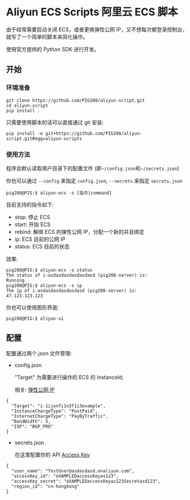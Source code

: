 # Aliyun ECS Scripts 阿里云 ECS 脚本

由于经常需要启动关闭 ECS，或者更换弹性公网 IP，又不想每次都登录控制台，就写了一个简单的脚本来简化操作。

使用官方提供的 Python SDK 进行开发。

## 开始

### 环境准备

```
git clone https://github.com/PIG208/aliyun-script.git
cd aliyun-script
pip install .
```

只需要使用脚本的话可以直接通过 git 安装:

```
pip install -e git+https://github.com/PIG208/aliyun-script.git#egg=aliyun-scripts
```

### 使用方法

程序会默认读取用户目录下的配置文件 (即`~/config.json`和`~/secrets.json`)

你也可以通过 `--config` 来指定 `config.json`, `--secrets` 来指定 `secrets.json`

```
pig208@PIG:$ aliyun-ecs -s [指令|command]
```

目前支持的指令如下:

- stop: 停止 ECS
- start: 开始 ECS
- rebind: 解绑 ECS 的弹性公网 IP，分配一个新的并且绑定
- ip: ECS 目前的公网 IP
- status: ECS 目前的状态

效果:

```
pig208@PIG:$ aliyun-ecs -s status
The status of i-asdasdasdasdasdasd (pig208-server) is:
Running
pig208@PIG:$ aliyun-ecs -s ip
The ip of i-asdasdasdasdasdasd (pig208-server) is:
47.123.123.123
```

你也可以使用图形界面:

```
pig208@PIG:$ aliyun-ui
```

## 配置

配置通过两个.json 文件管理:

- config.json

  "Target" 为需要进行操作的 ECS 的 InstanceId;

  相关: [弹性公网 IP](https://help.aliyun.com/document_detail/36016.htm?spm=a2c4g.11186623.2.2.27b829c6x47dDY#doc-api-Vpc-AllocateEipAddress)

```
{
  "Target": "i-1ijonfi1n3f1i3example",
  "InstanceChargeType": "PostPaid",
  "InternetChargeType": "PayByTraffic",
  "BandWidth": 5,
  "ISP": "BGP_PRO"
}

```

- secrets.json

  在这里配置你的 API [Access Key](https://help.aliyun.com/document_detail/113593.html)

```
{
  "user_name": "TestUser@asdasdasd.onaliyun.com",
  "accessKey_id": "eXAMPLEDaccessKeyas123",
  "accessKey_secret": "eXAMPLEDaccessKeyas123Secretasd123",
  "region_id": "cn-hongkong"
}
```
